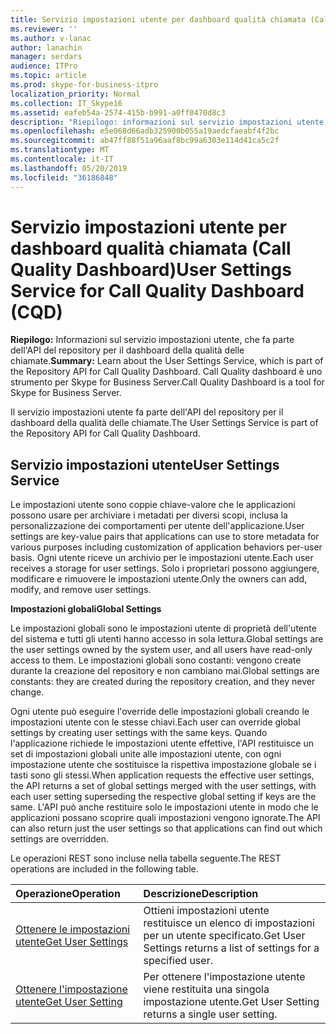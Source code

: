 ```yaml
---
title: Servizio impostazioni utente per dashboard qualità chiamata (Call Quality Dashboard)
ms.reviewer: ''
ms.author: v-lanac
author: lanachin
manager: serdars
audience: ITPro
ms.topic: article
ms.prod: skype-for-business-itpro
localization_priority: Normal
ms.collection: IT_Skype16
ms.assetid: eafeb54a-2574-415b-b991-a0ff0470d8c3
description: "Riepilogo: informazioni sul servizio impostazioni utente, che fa parte dell'API del repository per il dashboard della qualità delle chiamate. Call Quality dashboard è uno strumento per Skype for Business Server."
ms.openlocfilehash: e5e068d66adb325900b055a19aedcfaeabf4f2bc
ms.sourcegitcommit: ab47ff88f51a96aaf8bc99a6303e114d41ca5c2f
ms.translationtype: MT
ms.contentlocale: it-IT
ms.lasthandoff: 05/20/2019
ms.locfileid: "36186848"
---
```

# <a name="user-settings-service-for-call-quality-dashboard-cqd"></a><span data-ttu-id="c9a9d-104">Servizio impostazioni utente per dashboard qualità chiamata (Call Quality Dashboard)</span><span class="sxs-lookup"><span data-stu-id="c9a9d-104">User Settings Service for Call Quality Dashboard (CQD)</span></span>
 
<span data-ttu-id="c9a9d-105">**Riepilogo:** Informazioni sul servizio impostazioni utente, che fa parte dell'API del repository per il dashboard della qualità delle chiamate.</span><span class="sxs-lookup"><span data-stu-id="c9a9d-105">**Summary:** Learn about the User Settings Service, which is part of the Repository API for Call Quality Dashboard.</span></span> <span data-ttu-id="c9a9d-106">Call Quality dashboard è uno strumento per Skype for Business Server.</span><span class="sxs-lookup"><span data-stu-id="c9a9d-106">Call Quality Dashboard is a tool for Skype for Business Server.</span></span>
  
<span data-ttu-id="c9a9d-107">Il servizio impostazioni utente fa parte dell'API del repository per il dashboard della qualità delle chiamate.</span><span class="sxs-lookup"><span data-stu-id="c9a9d-107">The User Settings Service is part of the Repository API for Call Quality Dashboard.</span></span>
  
## <a name="user-settings-service"></a><span data-ttu-id="c9a9d-108">Servizio impostazioni utente</span><span class="sxs-lookup"><span data-stu-id="c9a9d-108">User Settings Service</span></span>

<span data-ttu-id="c9a9d-109">Le impostazioni utente sono coppie chiave-valore che le applicazioni possono usare per archiviare i metadati per diversi scopi, inclusa la personalizzazione dei comportamenti per utente dell'applicazione.</span><span class="sxs-lookup"><span data-stu-id="c9a9d-109">User settings are key-value pairs that applications can use to store metadata for various purposes including customization of application behaviors per-user basis.</span></span> <span data-ttu-id="c9a9d-110">Ogni utente riceve un archivio per le impostazioni utente.</span><span class="sxs-lookup"><span data-stu-id="c9a9d-110">Each user receives a storage for user settings.</span></span> <span data-ttu-id="c9a9d-111">Solo i proprietari possono aggiungere, modificare e rimuovere le impostazioni utente.</span><span class="sxs-lookup"><span data-stu-id="c9a9d-111">Only the owners can add, modify, and remove user settings.</span></span>
  
 <span data-ttu-id="c9a9d-112">**Impostazioni globali**</span><span class="sxs-lookup"><span data-stu-id="c9a9d-112">**Global Settings**</span></span>
  
<span data-ttu-id="c9a9d-113">Le impostazioni globali sono le impostazioni utente di proprietà dell'utente del sistema e tutti gli utenti hanno accesso in sola lettura.</span><span class="sxs-lookup"><span data-stu-id="c9a9d-113">Global settings are the user settings owned by the system user, and all users have read-only access to them.</span></span> <span data-ttu-id="c9a9d-114">Le impostazioni globali sono costanti: vengono create durante la creazione del repository e non cambiano mai.</span><span class="sxs-lookup"><span data-stu-id="c9a9d-114">Global settings are constants: they are created during the repository creation, and they never change.</span></span>
  
<span data-ttu-id="c9a9d-115">Ogni utente può eseguire l'override delle impostazioni globali creando le impostazioni utente con le stesse chiavi.</span><span class="sxs-lookup"><span data-stu-id="c9a9d-115">Each user can override global settings by creating user settings with the same keys.</span></span> <span data-ttu-id="c9a9d-116">Quando l'applicazione richiede le impostazioni utente effettive, l'API restituisce un set di impostazioni globali unite alle impostazioni utente, con ogni impostazione utente che sostituisce la rispettiva impostazione globale se i tasti sono gli stessi.</span><span class="sxs-lookup"><span data-stu-id="c9a9d-116">When application requests the effective user settings, the API returns a set of global settings merged with the user settings, with each user setting superseding the respective global setting if keys are the same.</span></span> <span data-ttu-id="c9a9d-117">L'API può anche restituire solo le impostazioni utente in modo che le applicazioni possano scoprire quali impostazioni vengono ignorate.</span><span class="sxs-lookup"><span data-stu-id="c9a9d-117">The API can also return just the user settings so that applications can find out which settings are overridden.</span></span> 
  
<span data-ttu-id="c9a9d-118">Le operazioni REST sono incluse nella tabella seguente.</span><span class="sxs-lookup"><span data-stu-id="c9a9d-118">The REST operations are included in the following table.</span></span>

|<span data-ttu-id="c9a9d-119">**Operazione**</span><span class="sxs-lookup"><span data-stu-id="c9a9d-119">**Operation**</span></span>|<span data-ttu-id="c9a9d-120">**Descrizione**</span><span class="sxs-lookup"><span data-stu-id="c9a9d-120">**Description**</span></span>|
|:-----|:-----|
|[<span data-ttu-id="c9a9d-121">Ottenere le impostazioni utente</span><span class="sxs-lookup"><span data-stu-id="c9a9d-121">Get User Settings</span></span>](get-user-settings.md) <br/> |<span data-ttu-id="c9a9d-122">Ottieni impostazioni utente restituisce un elenco di impostazioni per un utente specificato.</span><span class="sxs-lookup"><span data-stu-id="c9a9d-122">Get User Settings returns a list of settings for a specified user.</span></span>  <br/> |
|[<span data-ttu-id="c9a9d-123">Ottenere l'impostazione utente</span><span class="sxs-lookup"><span data-stu-id="c9a9d-123">Get User Setting</span></span>](get-user-setting.md) <br/> |<span data-ttu-id="c9a9d-124">Per ottenere l'impostazione utente viene restituita una singola impostazione utente.</span><span class="sxs-lookup"><span data-stu-id="c9a9d-124">Get User Setting returns a single user setting.</span></span>  <br/> |
   


